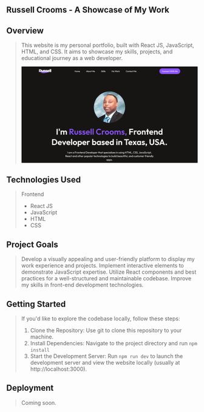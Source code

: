 ## Russell Crooms - A Showcase of My Work
>
## Overview 
> 
> This website is my personal portfolio, built with React JS, JavaScript, HTML, and CSS. It aims to showcase my skills, projects, and educational journey as a web developer. 
> 
> ![](russell-portfolio-screenshot.png)
>
## Technologies Used
> 
> Frontend
> - React JS
> - JavaScript
> - HTML 
> - CSS
> 
## Project Goals 
> 
> Develop a visually appealing and user-friendly platform to display my work experience and projects. 
> Implement interactive elements to demonstrate JavaScript expertise. 
> Utilize React components and best practices for a well-structured and maintainable codebase. 
> Improve my skills in front-end development technologies. 
>
>
## Getting Started 
>
> If you'd like to explore the codebase locally, follow these steps: 
> 1. Clone the Repository: Use git to clone this repository to your machine. 
> 2. Install Dependencies: Navigate to the project directory and run `npm install`
> 3. Start the Development Server: Run `npm run dev` to launch the development server and view the website locally (usually at http://localhost:3000). 
>
> 
## Deployment 
> 
> Coming soon.

